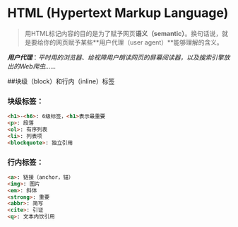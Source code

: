  HTML (Hypertext Markup Language)
=================================

> 用HTML标记内容的目的是为了赋予网页**语义（semantic）**。换句话说，就是要给你的网页赋予某些**用户代理（user agent）**能够理解的含义。

***用户代理***：*平时用的浏览器、给视障用户朗读网页的屏幕阅读器，以及搜索引擎放出的Web爬虫……*


##块级（block）和行内（inline）标签


### 块级标签：

```HTML
<h1>-<h6>: 6级标签，<h1>表示最重要
<p>: 段落
<ol>: 有序列表
<li>: 列表项
<blockquote>: 独立引用
```
### 行内标签：

```HTML
<a>: 链接（anchor，锚）
<img>: 图片
<em>: 斜体
<strong>: 重要
<abbr>: 简写
<cite>: 引证
<q>: 文本内饮引用
```
